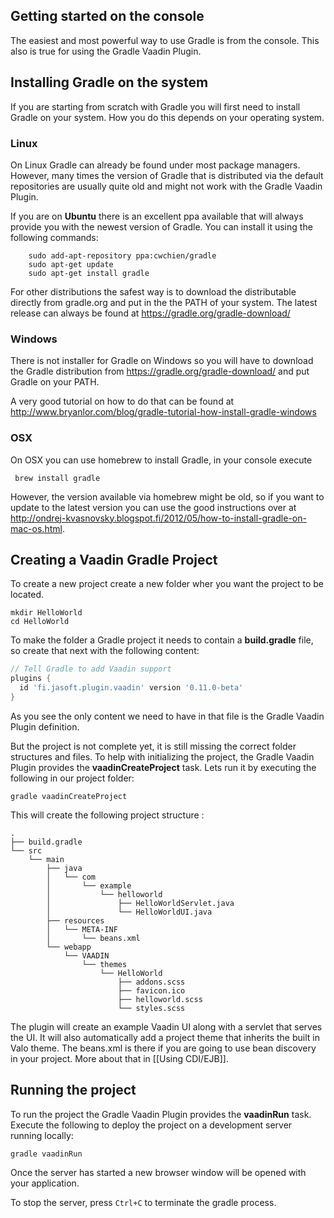## Getting started on the console

The easiest and most powerful way to use Gradle is from the console.  This also is true for using the Gradle Vaadin Plugin. 

## Installing Gradle on the system

If you are starting from scratch with Gradle you will first need to install Gradle on your system. How you do this depends on your operating system.

### Linux
On Linux Gradle can already be found under most package managers. However, many times the version of Gradle that is distributed via the default repositories are usually quite old and might not work with the Gradle Vaadin Plugin.

If you are on **Ubuntu** there is an excellent ppa available that will always provide you with the newest version of Gradle. You can install it using the following commands:
```
	sudo add-apt-repository ppa:cwchien/gradle
	sudo apt-get update
	sudo apt-get install gradle
```

For other distributions the safest way is to download the distributable directly from gradle.org and put in the the PATH of your system. The latest release can always be found at https://gradle.org/gradle-download/

### Windows
There is not installer for Gradle on Windows so you will have to download the Gradle distribution from https://gradle.org/gradle-download/ and put Gradle on your PATH. 

A very good tutorial on how to do that can be found at http://www.bryanlor.com/blog/gradle-tutorial-how-install-gradle-windows

### OSX

On OSX you can use homebrew to install Gradle, in your console execute
```
 brew install gradle
```

However, the version available via homebrew might be old, so if you want to update to the latest version you can use the good instructions over at http://ondrej-kvasnovsky.blogspot.fi/2012/05/how-to-install-gradle-on-mac-os.html.

## Creating a Vaadin Gradle Project

To create a new project create a new folder wher you want the project to be located.

```console
mkdir HelloWorld
cd HelloWorld
```


To make the folder a Gradle project it needs to contain a **build.gradle** file, so create that next with the following content:

```gradle
// Tell Gradle to add Vaadin support
plugins {
  id 'fi.jasoft.plugin.vaadin' version '0.11.0-beta'
}
```
 
As you see the only content we need to have in that file is the Gradle Vaadin Plugin definition.

But the project is not complete yet, it is still missing the correct folder structures and files. To help with initializing the project, the Gradle Vaadin Plugin provides the **vaadinCreateProject** task. Lets run it by executing the following in our project folder:

```console
gradle vaadinCreateProject
``` 

This will create the following project structure :
```
.
├── build.gradle
└── src
    └── main
        ├── java
        │   └── com
        │       └── example
        │           └── helloworld
        │               ├── HelloWorldServlet.java
        │               └── HelloWorldUI.java
        ├── resources
        │   └── META-INF
        │       └── beans.xml
        └── webapp
            └── VAADIN
                └── themes
                    └── HelloWorld
                        ├── addons.scss
                        ├── favicon.ico 
                        ├── helloworld.scss
                        └── styles.scss
```

The plugin will create  an example Vaadin UI along with a servlet that serves the UI. It will also automatically add a project theme that inherits the built in Valo theme. The beans.xml is there if you are going to use bean discovery in your project. More about that in  [[Using CDI/EJB]]. 

## Running the project

To run the project the Gradle Vaadin Plugin provides the **vaadinRun** task. Execute the following to deploy the project on a development server running locally:

```console
gradle vaadinRun
```

Once the server has started a new browser window will be opened with your application.

To stop the server, press ``Ctrl+C`` to terminate the gradle process.


